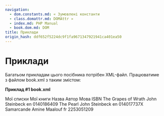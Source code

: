 ```yaml
---
navigation:
  - dom.constants.md: « Зумовлені константи
  - class.domattr.md: DOMAttr »
  - index.md: PHP Manual
  - book.dom.md: DOM
title: Приклади
origin_hash: ddf652f5224dc9f1fa9671347921941ca401ea50
---
```

# Приклади

Багатьом прикладам цього посібника потрібен XML-файл. Працюватиме з файлом book.xml з таким змістом:

**Приклад #1 book.xml**

Мої списки Мої книги Назва Автор Мова ISBN The Grapes of Wrath John Steinbeck en 0140186409 The Pearl John Steinbeck en 014017737X Samarcande Amine Maalouf fr 2253051209
